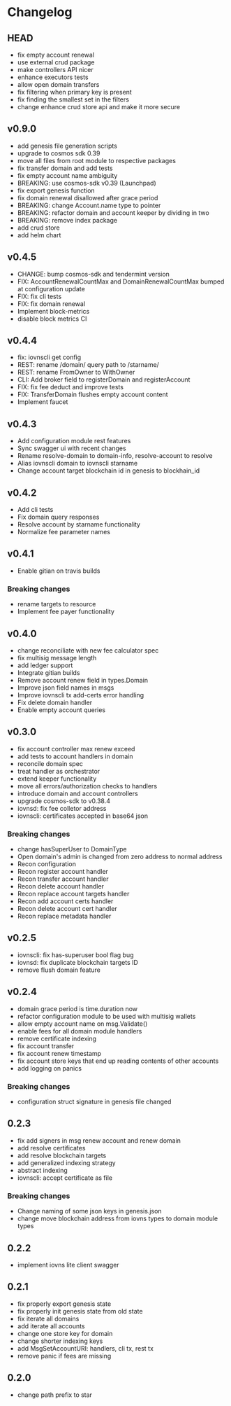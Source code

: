 # Changelog

## HEAD
- fix empty account renewal
- use external crud package
- make controllers API nicer
- enhance executors tests
- allow open domain transfers
- fix filtering when primary key is present
- fix finding the smallest set in the filters
- change enhance crud store api and make it more secure
## v0.9.0
- add genesis file generation scripts
- upgrade to cosmos sdk 0.39
- move all files from root module to respective packages
- fix transfer domain and add tests
- fix empty account name ambiguity
- BREAKING: use cosmos-sdk v0.39 (Launchpad)
- fix export genesis function
- fix domain renewal disallowed after grace period
- BREAKING: change Account.name type to pointer
- BREAKING: refactor domain and account keeper by dividing in two
- BREAKING: remove index package
- add crud store
- add helm chart

## v0.4.5

- CHANGE: bump cosmos-sdk and tendermint version
- FIX: AccountRenewalCountMax and DomainRenewalCountMax bumped at configuration update
- FIX: fix cli tests
- FIX: fix domain renewal
- Implement block-metrics
- disable block metrics CI

## v0.4.4

- fix: iovnscli get config
- REST: rename /domain/ query path to /starname/
- REST: rename FromOwner to WithOwner
- CLI: Add broker field to registerDomain and registerAccount
- FIX: fix fee deduct and improve tests
- FIX: TransferDomain flushes empty account content
- Implement faucet

## v0.4.3

- Add configuration module rest features
- Sync swagger ui with recent changes
- Rename resolve-domain to domain-info, resolve-account to resolve
- Alias iovnscli domain to iovnscli starname
- Change account target blockchain id in genesis to blockhain_id

## v0.4.2

- Add cli tests
- Fix domain query responses
- Resolve account by starname functionality
- Normalize fee parameter names

## v0.4.1

- Enable gitian on travis builds

### Breaking changes
- rename targets to resource
- Implement fee payer functionality

## v0.4.0

- change reconciliate with new fee calculator spec
- fix multisig message length
- add ledger support
- Integrate gitian builds
- Remove account renew field in types.Domain
- Improve json field names in msgs
- Improve iovnscli tx add-certs error handling
- Fix delete domain handler
- Enable empty account queries

## v0.3.0
- fix account controller max renew exceed
- add tests to account handlers in domain
- reconcile domain spec
- treat handler as orchestrator
- extend keeper functionality
- move all errors/authorization checks to handlers
- introduce domain and account controllers
- upgrade cosmos-sdk to v0.38.4
- iovnsd: fix fee colletor address
- iovnscli: certificates accepted in base64 json

### Breaking changes

- change hasSuperUser to DomainType
- Open domain's admin is changed from zero address to normal address
- Recon configuration
- Recon register account handler
- Recon transfer account handler
- Recon delete account handler
- Recon replace account targets handler
- Recon add account certs handler
- Recon delete account cert handler
- Recon replace metadata handler

## v0.2.5

- iovnscli: fix has-superuser bool flag bug
- iovnsd: fix duplicate blockchain targets ID
- remove flush domain feature

## v0.2.4

- domain grace period is time.duration now
- refactor configuration module to be used with multisig wallets
- allow empty account name on msg.Validate()
- enable fees for all domain module handlers
- remove certificate indexing
- fix account transfer
- fix account renew timestamp
- fix account store keys that end up reading contents of other accounts
- add logging on panics

### Breaking changes

- configuration struct signature in genesis file changed

## 0.2.3

- fix add signers in msg renew account and renew domain
- add resolve certificates
- add resolve blockchain targets
- add generalized indexing strategy
- abstract indexing
- iovnscli: accept certificate as file

### Breaking changes

- Change naming of some json keys in genesis.json
- change move blockchain address from iovns types to domain module types

## 0.2.2

- implement iovns lite client swagger

## 0.2.1

- fix properly export genesis state
- fix properly init genesis state from old state
- fix iterate all domains
- add iterate all accounts
- change one store key for domain
- change shorter indexing keys
- add MsgSetAccountURI: handlers, cli tx, rest tx
- remove panic if fees are missing

## 0.2.0

- change path prefix to star
